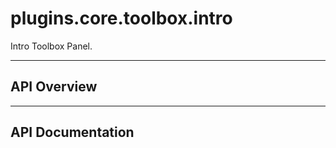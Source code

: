# plugins.core.toolbox.intro

Intro Toolbox Panel.

---

## API Overview

---

## API Documentation

